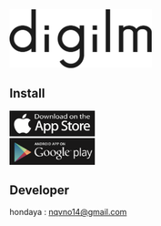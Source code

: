 <img src="https://github.com/hondaya14/digilm-docs/blob/master/icon/digilm_logo.png" width="250px">
<br>

## Install

<a href="https://apps.apple.com/app/digilm/id1538150738"><img src="https://github.com/hondaya14/digilm-docs/blob/master/icon/app_store_icon.png" width="150px"> </a><br>
<a href="https://play.google.com/store/apps/details?id=nqvno14.honhon.digilm"><img src="https://github.com/hondaya14/digilm-docs/blob/master/icon/play_store_icon.png" width="150px"></a>

## Developer
hondaya : <nqvno14@gmail.com>  

